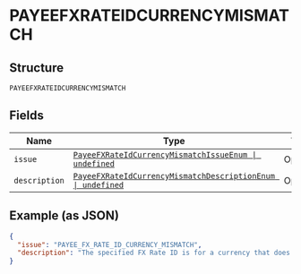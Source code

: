 
# PAYEEFXRATEIDCURRENCYMISMATCH

## Structure

`PAYEEFXRATEIDCURRENCYMISMATCH`

## Fields

| Name | Type | Tags | Description |
|  --- | --- | --- | --- |
| `issue` | [`PayeeFXRateIdCurrencyMismatchIssueEnum \| undefined`](../../doc/models/payee-fx-rate-id-currency-mismatch-issue-enum.md) | Optional | - |
| `description` | [`PayeeFXRateIdCurrencyMismatchDescriptionEnum \| undefined`](../../doc/models/payee-fx-rate-id-currency-mismatch-description-enum.md) | Optional | - |

## Example (as JSON)

```json
{
  "issue": "PAYEE_FX_RATE_ID_CURRENCY_MISMATCH",
  "description": "The specified FX Rate ID is for a currency that does not match with the currency of this request. Please specify a different FX Rate ID and try the request again. Alternately, remove the FX Rate ID to process the request using the default exchange rate."
}
```

